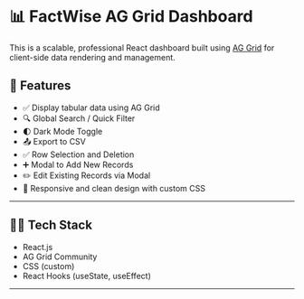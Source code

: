 # 📊 FactWise AG Grid Dashboard

This is a scalable, professional React dashboard built using [AG Grid](https://www.ag-grid.com/) for client-side data rendering and management.

## 🚀 Features

- ✅ Display tabular data using AG Grid
- 🔍 Global Search / Quick Filter
- 🌓 Dark Mode Toggle
- 📤 Export to CSV
- ✅ Row Selection and Deletion
- ➕ Modal to Add New Records
- ✏️ Edit Existing Records via Modal
- 🎨 Responsive and clean design with custom CSS

---

## 🧑‍💻 Tech Stack

- React.js
- AG Grid Community
- CSS (custom)
- React Hooks (useState, useEffect)

---



